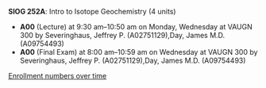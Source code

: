 **SIOG 252A**: Intro to Isotope Geochemistry (4 units)

- **A00** (Lecture) at 9:30 am–10:50 am on Monday, Wednesday at VAUGN 300 by Severinghaus, Jeffrey P. (A02751129),Day, James M.D. (A09754493)
- **A00** (Final Exam) at 8:00 am–10:59 am on Wednesday at VAUGN 300 by Severinghaus, Jeffrey P. (A02751129),Day, James M.D. (A09754493)

[Enrollment numbers over time](./SIOG252A.tsv)
